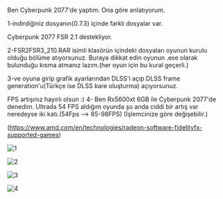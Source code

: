 
Ben Cyberpunk 2077'de yaptım. Ona göre anlatıyorum.

1-indirdiğiniz dosyanın(0.7.3) içinde farklı dosyalar var.

Cyberpunk 2077 FSR 2.1 destekliyor.

2-FSR2FSR3_210.RAR isimli klasörün içindeki dosyaları oyunun kurulu olduğu bölüme atıyorsunuz. Buraya dikkat edin oyunun .exe olarak bulunduğu kısma atmanız lazım.(her oyun için bu kural geçerli.)

3-ve oyuna girip grafik ayarlarından DLSS'i açıp DLSS frame generation'u(Türkçe ise DLSS kare oluşturma) açıyorsunuz.

FPS artışınız hayırlı olsun :)
4- Ben Rx5600xt 6GB ile Cyberpunk 2077'de denedim. Ultrada 54 FPS aldığım oyunda şu anda ciddi bir artış var neredeyse iki katı.(54Fps --> 85-98FPS) (İşlemcinize göre değişebilir.)



(https://www.amd.com/en/technologies/radeon-software-fidelityfx-supported-games)

![1](https://github.com/ElbaNrossSS/fsr2tofsr3/assets/98917123/73553ce9-7bc9-4eee-8b01-cf9bf395375f)

![2](https://github.com/ElbaNrossSS/fsr2tofsr3/assets/98917123/d2a55d56-41f7-4c32-a57b-ccd86748b04b)

![3](https://github.com/ElbaNrossSS/fsr2tofsr3/assets/98917123/5f9ccf41-0f7b-4cb1-9b1e-9be72b2aada1)

![4](https://github.com/ElbaNrossSS/fsr2tofsr3/assets/98917123/ab43de98-5ce0-4766-8d67-df03ed06773e)
